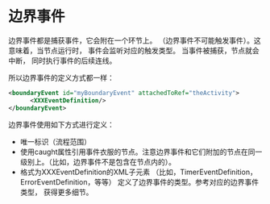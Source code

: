 # 边界事件

边界事件都是捕获事件，它会附在一个环节上。 （边界事件不可能触发事件）。这意味着，当节点运行时， 事件会监听对应的触发类型。 当事件被捕获，节点就会中断， 同时执行事件的后续连线。

所以边界事件的定义方式都一样：

```xml
<boundaryEvent id="myBoundaryEvent" attachedToRef="theActivity">
      <XXXEventDefinition/>
</boundaryEvent>
```

边界事件使用如下方式进行定义：

* 唯一标识（流程范围）
* 使用caught属性引用事件衣服的节点。注意边界事件和它们附加的节点在同一级别上。（比如，边界事件不是包含在节点内的）。
* 格式为XXXEventDefinition的XML子元素 （比如，TimerEventDefinition，ErrorEventDefinition，等等） 定义了边界事件的类型。参考对应的边界事件类型， 获得更多细节。